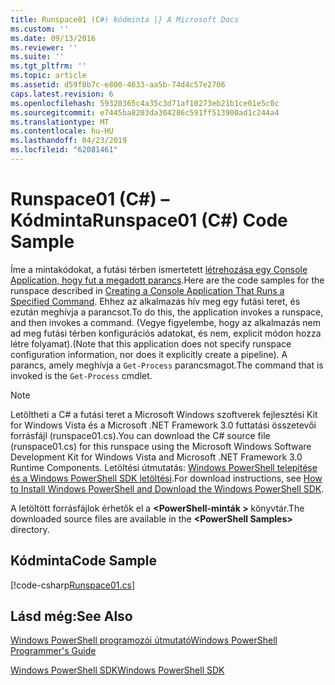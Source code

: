 ```yaml
---
title: Runspace01 (C#) kódminta |} A Microsoft Docs
ms.custom: ''
ms.date: 09/13/2016
ms.reviewer: ''
ms.suite: ''
ms.tgt_pltfrm: ''
ms.topic: article
ms.assetid: d59f8b7c-e800-4633-aa5b-74d4c57e2706
caps.latest.revision: 6
ms.openlocfilehash: 59320365c4a35c3d71af10273eb21b1ce01e5c0c
ms.sourcegitcommit: e7445ba8203da304286c591ff513900ad1c244a4
ms.translationtype: MT
ms.contentlocale: hu-HU
ms.lasthandoff: 04/23/2019
ms.locfileid: "62081461"
---
```

# <a name="runspace01-c-code-sample"></a><span data-ttu-id="22479-102">Runspace01 (C#) – Kódminta</span><span class="sxs-lookup"><span data-stu-id="22479-102">Runspace01 (C#) Code Sample</span></span>

<span data-ttu-id="22479-103">Íme a mintakódokat, a futási térben ismertetett [létrehozása egy Console Application, hogy fut a megadott parancs](http://msdn.microsoft.com/en-us/793a6570-a072-4799-840b-172f28ce620e).</span><span class="sxs-lookup"><span data-stu-id="22479-103">Here are the code samples for the runspace described in [Creating a Console Application That Runs a Specified Command](http://msdn.microsoft.com/en-us/793a6570-a072-4799-840b-172f28ce620e).</span></span> <span data-ttu-id="22479-104">Ehhez az alkalmazás hív meg egy futási teret, és ezután meghívja a parancsot.</span><span class="sxs-lookup"><span data-stu-id="22479-104">To do this, the application invokes a runspace, and then invokes a command.</span></span> <span data-ttu-id="22479-105">(Vegye figyelembe, hogy az alkalmazás nem ad meg futási térben konfigurációs adatokat, és nem, explicit módon hozza létre folyamat).</span><span class="sxs-lookup"><span data-stu-id="22479-105">(Note that this application does not specify runspace configuration information, nor does it explicitly create a pipeline).</span></span> <span data-ttu-id="22479-106">A parancs, amely meghívja a `Get-Process` parancsmagot.</span><span class="sxs-lookup"><span data-stu-id="22479-106">The command that is invoked is the `Get-Process` cmdlet.</span></span>

> [!NOTE]
> <span data-ttu-id="22479-107">Letöltheti a C# a futási teret a Microsoft Windows szoftverek fejlesztési Kit for Windows Vista és a Microsoft .NET Framework 3.0 futtatási összetevői forrásfájl (runspace01.cs).</span><span class="sxs-lookup"><span data-stu-id="22479-107">You can download the C# source file (runspace01.cs) for this runspace using the Microsoft Windows Software Development Kit for Windows Vista and Microsoft .NET Framework 3.0 Runtime Components.</span></span> <span data-ttu-id="22479-108">Letöltési útmutatás: [Windows PowerShell telepítése és a Windows PowerShell SDK letöltési](/powershell/developer/installing-the-windows-powershell-sdk).</span><span class="sxs-lookup"><span data-stu-id="22479-108">For download instructions, see [How to Install Windows PowerShell and Download the Windows PowerShell SDK](/powershell/developer/installing-the-windows-powershell-sdk).</span></span>
>
> <span data-ttu-id="22479-109">A letöltött forrásfájlok érhetők el a  **\<PowerShell-minták >** könyvtár.</span><span class="sxs-lookup"><span data-stu-id="22479-109">The downloaded source files are available in the **\<PowerShell Samples>** directory.</span></span>

## <a name="code-sample"></a><span data-ttu-id="22479-110">Kódminta</span><span class="sxs-lookup"><span data-stu-id="22479-110">Code Sample</span></span>

[!code-csharp[Runspace01.cs](../../powershell-sdk-samples/SDK-2.0/csharp/Runspace01/Runspace01.cs#L11-L62 "Runspace01.cs")]

## <a name="see-also"></a><span data-ttu-id="22479-111">Lásd még:</span><span class="sxs-lookup"><span data-stu-id="22479-111">See Also</span></span>

[<span data-ttu-id="22479-112">Windows PowerShell programozói útmutató</span><span class="sxs-lookup"><span data-stu-id="22479-112">Windows PowerShell Programmer's Guide</span></span>](./windows-powershell-programmer-s-guide.md)

[<span data-ttu-id="22479-113">Windows PowerShell SDK</span><span class="sxs-lookup"><span data-stu-id="22479-113">Windows PowerShell SDK</span></span>](../windows-powershell-reference.md)